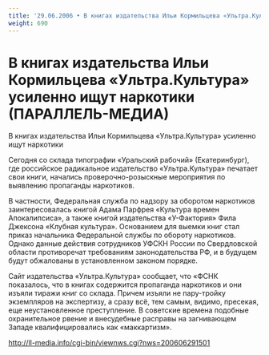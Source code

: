 ```yaml
---
title: '29.06.2006 • В книгах издательства Ильи Кормильцева «Ультра.Культура» усиленно ищут наркотики'
weight: 690
---
```


# В книгах издательства Ильи Кормильцева «Ультра.Культура» усиленно ищут наркотики (ПАРАЛЛЕЛЬ-МЕДИА)

В книгах издательства Ильи Кормильцева «Ультра.Культура» усиленно ищут наркотики

Сегодня со склада типографии «Уральский рабочий» (Екатеринбург), где российское радикальное издательство «Ультра.Культура» печатает свои книги, начались проверочно-розыскные мероприятия по выявлению пропаганды наркотиков.

В частности, Федеральная служба по надзору за оборотом наркотиков заинтересовалась книгой Адама Парфрея «Культура времен Апокалипсиса», а также книгой издательства «У-Фактория» Фила Джексона «Клубная культура». Основанием для выемки книг стал приказ начальника Федеральной службы по обороту наркотиков. Однако данные действия сотрудников УФСКН России по Свердловской области противоречат требованиям законодательства РФ, и в будущем будут обжалованы в установленном законом порядке.

Сайт издательства «Ультра.Культура» сообщает, что «ФСНК показалось, что в книгах содержится пропаганда наркотиков и они изъяли тиражи книг со склада. Причем изъяли не пару-тройку экземпляров на экспертизу, а сразу всё, тем самым, видимо, пресекая, еще неустановленное преступление. В советские времена подобные охранительное рвение и внесудебные расправы на загнивающем Западе квалифицировались как «маккартизм».

http://ll-media.info/cgi-bin/viewnws.cgi?nws=200606291501